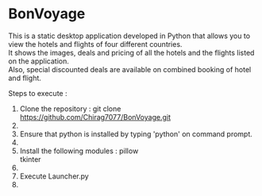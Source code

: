 # BonVoyage
This is a static desktop application developed in Python that allows you to view the hotels and flights of four different countries.<br>
It shows the images, deals and pricing of all the hotels and the flights listed on the application.<br>
Also, special discounted deals are available on combined booking of hotel and flight.<br>

Steps to execute :<br>
	<ol>
	<li>Clone the repository : git clone https://github.com/Chirag7077/BonVoyage.git<br><li>
	<li>Ensure that python is installed by typing 'python' on command prompt.<br><li>
	<li>Install the following modules : pillow<br>
                                  	tkinter<br><li>
  	<li>Execute Launcher.py<br><li>
	</ol>
